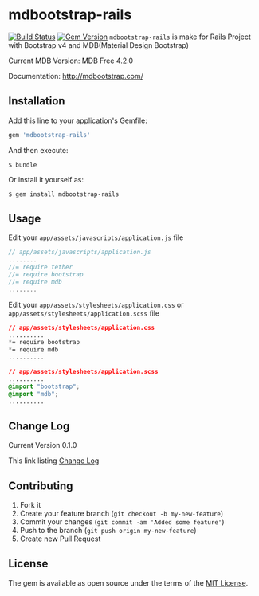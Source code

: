 
# mdbootstrap-rails
[![Build
Status](https://travis-ci.org/ggomagundan/mdbootstrap-rails.svg?branch=master)](https://travis-ci.org/ggomagundan/mdbootstrap-rails)
[![Gem
Version](https://badge.fury.io/rb/mdbootstrap-rails.svg)](https://badge.fury.io/rb/mdbootstrap-rails)
`mdbootstrap-rails` is make for Rails Project with Bootstrap v4 and
MDB(Material Design Bootstrap) 

Current MDB Version: MDB Free 4.2.0

Documentation:
http://mdbootstrap.com/


## Installation

Add this line to your application's Gemfile:

```ruby
gem 'mdbootstrap-rails'
```

And then execute:

    $ bundle

Or install it yourself as:

    $ gem install mdbootstrap-rails

## Usage

Edit your `app/assets/javascripts/application.js` file
```javascript
// app/assets/javascripts/application.js
........
//= require tether
//= require bootstrap
//= require mdb
........

```

Edit your `app/assets/stylesheets/application.css` or `app/assets/stylesheets/application.scss` file
```css
// app/assets/stylesheets/application.css
..........
*= require bootstrap
*= require mdb
..........

// app/assets/stylesheets/application.scss
..........
@import "bootstrap";
@import "mdb";
..........
```

## Change Log

Current Version 0.1.0

This link listing [Change
Log](https://github.com/ggomagundan/mdbootstrap-rails/blob/master/CHANGE_LOG.md)

## Contributing

1. Fork it
2. Create your feature branch (`git checkout -b my-new-feature`)
3. Commit your changes (`git commit -am 'Added some feature'`)
4. Push to the branch (`git push origin my-new-feature`)
5. Create new Pull Request


## License

The gem is available as open source under the terms of the [MIT
License](http://opensource.org/licenses/MIT).

